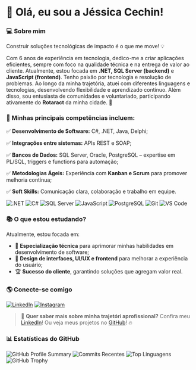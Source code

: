 # 👋 Olá, eu sou a Jéssica Cechin!

### 💻 Sobre mim
Construir soluções tecnológicas de impacto é o que me move! 💡

Com 6 anos de experiência em tecnologia, dedico-me a criar aplicações eficientes,
sempre com foco na qualidade técnica e na entrega de valor ao cliente.
Atualmente, estou focada em **.NET, SQL Server (backend)** e **JavaScript (frontend)**. Tenho paixão por tecnologia e resolução de problemas.
Ao longo da minha trajetória, atuei com diferentes linguagens e tecnologias, desenvolvendo flexibilidade e aprendizado contínuo.
Além disso, sou entusiasta de comunidades e voluntariado, participando ativamente do **Rotaract** da minha cidade. 🤝

### 🎯 Minhas principais competências incluem:
✅ **Desenvolvimento de Software:** C#, .NET, Java, Delphi;

✅ **Integrações entre sistemas:** APIs REST e SOAP;

✅ **Bancos de Dados:** SQL Server, Oracle, PostgreSQL – expertise em PL/SQL, triggers e functions para automação;

✅ **Metodologias Ágeis:** Experiência com **Kanban e Scrum** para promover melhoria contínua;

✅ **Soft Skills:** Comunicação clara, colaboração e trabalho em equipe.



![.NET](https://img.shields.io/badge/.NET-512BD4?style=for-the-badge&logo=dotnet&logoColor=white)
![C#](https://img.shields.io/badge/C%23-239120?style=for-the-badge&logo=c-sharp&logoColor=white)
![SQL Server](https://img.shields.io/badge/SQL_Server-CC2927?style=for-the-badge&logo=microsoft-sql-server&logoColor=white)
![JavaScript](https://img.shields.io/badge/JavaScript-F7DF1E?style=for-the-badge&logo=javascript&logoColor=black)
![PostgreSQL](https://img.shields.io/badge/PostgreSQL-336791?style=for-the-badge&logo=postgresql&logoColor=white)
![Git](https://img.shields.io/badge/Git-F05032?style=for-the-badge&logo=git&logoColor=white)
![VS Code](https://img.shields.io/badge/VS_Code-007ACC?style=for-the-badge&logo=visual-studio-code&logoColor=white)


### 📚 O que estou estudando?
Atualmente, estou focada em:
- 🎯 **Especialização técnica** para aprimorar minhas habilidades em desenvolvimento de software;
- 🎨 **Design de interfaces, UI/UX e frontend** para melhorar a experiência do usuário;
- 🏆 **Sucesso do cliente**, garantindo soluções que agregam valor real.


### 🌎 Conecte-se comigo
[![LinkedIn](https://img.shields.io/badge/Linkedin-000?style=for-the-badge&logo=linkedin&logoColor=0A66C2)](https://www.linkedin.com/in/jessicacechin/)
[![Instagram](https://img.shields.io/badge/Instagram-000?style=for-the-badge&logo=instagram&logoColor=white)](https://www.instagram.com/jessica.cechin/)

> 🚀 **Quer saber mais sobre minha trajetóri aprofissional?** Confira meu [LinkedIn](https://www.linkedin.com/in/jessicacechin/)!
> Ou veja meus projetos no [GitHub](https://github.com/cechinjessica)! 🔥


### 📊 Estatísticas do GitHub
![GitHub Profile Summary](https://github-profile-summary-cards.vercel.app/api/cards/profile-details?username=cechinjessica&theme=radical)
![Commits Recentes](https://github-profile-summary-cards.vercel.app/api/cards/stats?username=cechinjessica&theme=radical)
![Top Linguagens](https://github-readme-stats.vercel.app/api/top-langs/?username=cechinjessica&layout=compact&theme=radical)
![GitHub Trophy](https://github-profile-trophy.vercel.app/?username=cechinjessica&theme=radical)

